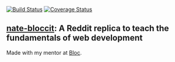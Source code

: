 [![Build Status](https://travis-ci.org/npauzenga/Bloccit.svg)][travis]
[![Coverage Status](https://coveralls.io/repos/npauzenga/Bloccit/badge.svg?branch=master&service=github)][coveralls]

[travis]: https://travis-ci.org/npauzenga/Bloccit
[coveralls]: https://coveralls.io/github/npauzenga/Bloccit?branch=master

## [nate-bloccit](https://nate-bloccit.herokuapp.com/): A Reddit replica to teach the fundamentals of web development

Made with my mentor at [Bloc](http://bloc.io).
